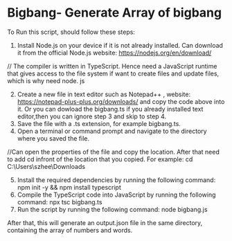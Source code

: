 # Bigbang- Generate Array of bigbang
To Run this script, should follow these steps:

1. Install Node.js on your device if it is not already installed. Can download it from the official Node.js website: https://nodejs.org/en/download/

// The compiler is written in TypeScript. Hence need a JavaScript runtime that gives access to the file system if want to create files and update files, which is why  need node. js

2. Create a new file in text editor such as Notepad++ , website: https://notepad-plus-plus.org/downloads/ and copy the code above into it. Or you can dowload the bigbang.ts if you already installed text editor,then you can ignore step 3 and skip to step 4.
3. Save the file with a .ts extension, for example bigbang.ts.
4. Open a terminal or command prompt and navigate to the directory where you saved the file.

//Can open the properties of the file and copy the location. After that need to add cd infront of the location that you copied. For example: cd C:\Users\szhee\Downloads

5. Install the required dependencies by running the following command: npm init -y && npm install typescript
6. Compile the TypeScript code into JavaScript by running the following command: npx tsc bigbang.ts
7. Run the script by running the following command: node bigbang.js

After that, this will generate an output.json file in the same directory, containing the array of numbers and words. 
